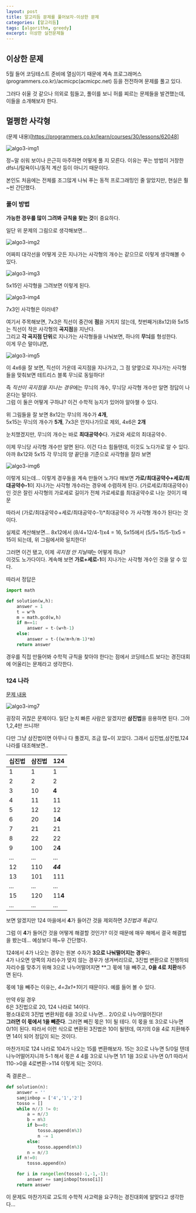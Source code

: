 ```yaml
---
layout: post
title: 알고리듬 문제를 풀어보자-이상한 문제
categories: [알고리듬]
tags: [algorithm, greedy]
excerpt: 이상한 실전문제들
---
```


## 이상한 문제

5월 들어 코딩테스트 준비에 열심이기 때문에 계속 프로그래머스(programmers.co.kr)/acmicpc(acmicpc.net) 등을 전전하며 문제를 풀고 있다.

그러다 쉬울 것 같으나 의외로 힘들고, 풀이를 보니 허를 찌르는 문제들을 발견했는데, 이들을 소개해보자 한다.

## 멀쩡한 사각형

(문제 내용)[https://programmers.co.kr/learn/courses/30/lessons/62048]

![algo3-img1](/images/posts/algorithm3-img1.png)

정~말 쉬워 보이나 은근히 마주하면 어떻게 풀 지 모른다. 이유는 푸는 방법이 거창한 dfs니/탐욕이니/동적 계산 등이 아니기 때문이다.

본인도 처음에는 전체를 조그많게 나눠 푸는 동적 프로그래밍인 줄 알았지만, 현실은 훨~씬 간단했다.

### 풀이 방법

**가능한 경우를 많이 그려봐 규칙을 찾는 것**이 중요하다.

일단 위 문제의 그림으로 생각해보면...

![algo3-img2](/images/posts/algorithm3-img2.png)

어짜피 대각선을 어떻게 긋든 지나가는 사각형의 개수는 같으므로 이렇게 생각해볼 수 있다.  

![algo3-img3](/images/posts/algorithm3-img3.png)

5x15인 사각형을 그려보면 이렇게 된다.

![algo3-img4](/images/posts/algorithm3-img4.png)

7x3인 사각형은 이러네?

여기서 주목해보면, 7x3은 직선이 중간에 **점**을 거치지 않는데, 첫번째거(8x12)와 5x15는 직선이 작은 사각형의 **곡지점**을 지난다.  
그리고 **각 곡지점 단위**로 지나가는 사각형들을 나눠보면, 하나의 **무늬**를 형성한다.  
이게 무슨 말이냐면,

![algo3-img5](/images/posts/algorithm3-img5.png)

이 4x6을 잘 보면, 직선이 가운데 곡지점을 지나가고, 그 점 양옆으로 지나가는 사각형들을 맞춰보면 테트리스 블록 무늬로 동일하다!  

즉 *직선이 곡지점을 지나는 경우*에는 무늬의 개수, 무늬당 사각형 개수만 알면 정답이 나온다는 말이다.  
그럼 이 둘은 어떻게 구하냐? 이건 수학적 능지가 있어야 알아챌 수 있다.  

위 그림들을 잘 보면
8x12는 무늬의 개수가 **4개**,  
5x15는 무늬의 개수가 **5개**,
7x3은 안지나가므로 제외, 4x6은 **2개**

눈치챘겠지만, 무늬의 개수는 바로 **최대공약수**다. 가로와 세로의 최대공약수.

이제 무늬당 사각형 개수만 알면 된다. 이건 다소 힘들텐데, 이것도 노다가로 알 수 있다.
아까 8x12와 5x15 각 무늬의 양 끝단을 기준으로 사각형을 잘라 보면

![algo3-img6](/images/posts/algorithm3-img6.png)

이렇게 되는데... 이렇게 경우들을 계속 만들어 노가다 해보면 **가로/최대공약수+세로/최대공약수-1**이 지나가는 사각형 개수라는 경우에 수렴하게 된다. (가로세로/최대공약수)인 것은 잘린 사각형의 가로세로 길이가 전체 가로세로를 최대공약수로 나눈 것이기 때문

따라서 (가로/최대공약수+세로/최대공약수-1)*최대공약수 가 사각형 개수가 된다는 것이다.

실제로 계산해보면... 8x12에서 (8/4+12/4-1)x4 = 16, 5x15에서 (5/5+15/5-1)x5 = 15이 되는데, 위 그림에서와 일치한다!

그러면 이건 됐고, 이제 *곡지점 안 지날때*는 어떻게 하냐?  
이것도 노가다이다. 계속해 보면 **가로+세로-1**이 지나가는 사각형 개수인 것을 알 수 있다.

따라서 정답은

```python
import math

def solution(w,h):
    answer = 1
    t = w*h
    m = math.gcd(w,h)
    if m==1:
        answer = t-(w+h-1)
    else:
        answer = t-((w/m+h/m-1)*m)
    return answer
```

경우를 직접 만들어봐 수학적 규칙을 찾아야 한다는 점에서 코딩테스트 보다는 경진대회 에 어울리는 문제라고 생각한다.

### 124 나라

[문제 내용](https://programmers.co.kr/learn/courses/30/lessons/12899)

![algo3-img7](/images/posts/algorithm3-img7.png)

굉장히 귀찮은 문제이다. 일단 눈치 빠른 사람은 알겠지만 **삼진법**을 응용하면 된다. 그야 1,2,4만 쓰니까!

다만 그냥 삼진법이면 아무나 다 풀겠지, 조금 많~이 꼬았다. 그래서 십진법,삼진법,124 나라를 대조해보면..

|십진법|삼진법|124|
|---|---|---|
|1|1|1|
|2|2|2|
|3|10|**4**|
|4|11|11|
|5|12|12|
|6|20|1**4**|
|7|21|21|
|8|22|22|
|9|100|2**4**|
|...|...|...|
|12|110|***44***|
|13|101|111|
|...|...|...|
|15|120|11**4**|
|...|...|...|

보면 알겠지만 124 마을에서 **4**가 들어간 것을 제외하면 *3진법과 똑같다.*

그럼 이 **4**가 들어간 것을 어떻게 해결할 것인가? 이것 때문에 매우 해메서 결국 해결법을 봤는데... 예상보다 매~우 간단했다.

124에서 4가 나오는 경우는 원본 수자가 **3으로 나눠떨어지는 경우**다.  
4가 나오면 양쪽의 자리수가 맞지 않는 경우가 생겨버리므로, 3진법 변환으로 진행하되 자리수를 맞추기 위해 3으로 나누어떨어지면 **그 몫에 1을 빼주고, **0을 4로 치환**해주면 된다.

몫에 1을 빼주는 이유는, *4=3x1+1*이기 때문이다. 예를 들어 볼 수 있다.

만약 6일 경우  
6은 3진법으로 20, 124 나라로 14이다.  
평소대로의 3진법 변환처럼 6을 3으로 나누면... 2/0으로 나누어떨어진다!  
**그러면 이 몫에서 1을 빼준다**. 그러면 빼진 몫은 1이 될 테다.
이 몫을 또 3으로 나누면 0/1이 된다. 따라서 이런 식으로 변환된 3진법은 10이 될텐데, 여기의 0을 4로 치환해주면 14이 되어 정답이 되는 것이다.

마찬가지로 124 나라로 104가 나오는 15를 변환해보자.
15는 3으로 나누면 5/0일 텐데 나누어떨어지니까 5-1 해서 몫은 4
4를 3으로 나누면 1/1
1을 3으로 나누면 0/1
따라서 110->0을 4로변환->114 이렇게 되는 것이다.

즉 결론은...
```python
def solution(n):
    answer = ''
    samjinbop = ['4','1','2']
    tosso = []
    while n//3 != 0:
        a = n//3
        b = n%3
        if b==0:
            tosso.append(n%3)
            n -= 1
        else:
            tosso.append(n%3)
        n = n//3
    if n!=0:
        tosso.append(n)

    for i in range(len(tosso)-1,-1,-1):
        answer += samjinbop[tosso[i]]
    return answer
```

이 문제도 마찬가지로 고도의 수학적 사고력을 요구하는 경진대회에 알맞다고 생각한다...